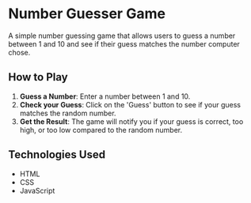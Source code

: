 # Number Guesser Game

A simple number guessing game that allows users to guess a number between 1 and 10 and see if their guess matches the number computer chose.

## How to Play

1. **Guess a Number**: Enter a number between 1 and 10.
2. **Check your Guess**: Click on the 'Guess' button to see if your guess matches the random number.
3. **Get the Result**: The game will notify you if your guess is correct, too high, or too low compared to the random number.

## Technologies Used

- HTML
- CSS
- JavaScript